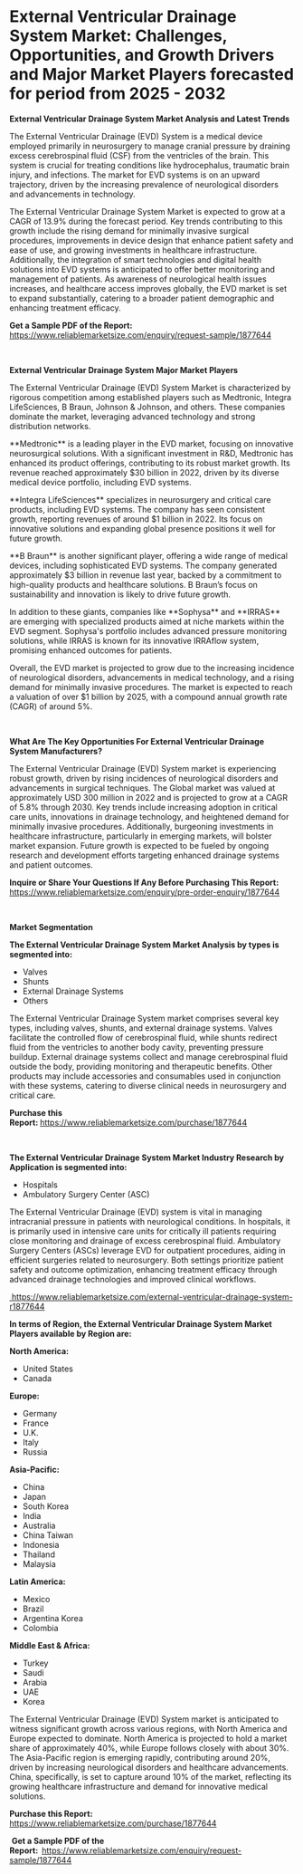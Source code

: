 <p><h1>External Ventricular Drainage System Market: Challenges, Opportunities, and Growth Drivers and Major Market Players forecasted for period from 2025 - 2032</h1></p><p><strong>External Ventricular Drainage System Market Analysis and Latest Trends</strong></p>
<p><p>The External Ventricular Drainage (EVD) System is a medical device employed primarily in neurosurgery to manage cranial pressure by draining excess cerebrospinal fluid (CSF) from the ventricles of the brain. This system is crucial for treating conditions like hydrocephalus, traumatic brain injury, and infections. The market for EVD systems is on an upward trajectory, driven by the increasing prevalence of neurological disorders and advancements in technology. </p><p>The External Ventricular Drainage System Market is expected to grow at a CAGR of 13.9% during the forecast period. Key trends contributing to this growth include the rising demand for minimally invasive surgical procedures, improvements in device design that enhance patient safety and ease of use, and growing investments in healthcare infrastructure. Additionally, the integration of smart technologies and digital health solutions into EVD systems is anticipated to offer better monitoring and management of patients. As awareness of neurological health issues increases, and healthcare access improves globally, the EVD market is set to expand substantially, catering to a broader patient demographic and enhancing treatment efficacy.</p></p>
<p><strong>Get a Sample PDF of the Report:&nbsp;</strong> <a href="https://www.reliablemarketsize.com/enquiry/request-sample/1877644?utm_campaign=2115&utm_medium=2&utm_source=Github&utm_content=ia&utm_term=13042025&utm_id=external-ventricular-drainage-system">https://www.reliablemarketsize.com/enquiry/request-sample/1877644</a></p>
<p>&nbsp;</p>
<p><strong>External Ventricular Drainage System Major Market Players</strong></p>
<p><p>The External Ventricular Drainage (EVD) System Market is characterized by rigorous competition among established players such as Medtronic, Integra LifeSciences, B Braun, Johnson & Johnson, and others. These companies dominate the market, leveraging advanced technology and strong distribution networks.</p><p>**Medtronic** is a leading player in the EVD market, focusing on innovative neurosurgical solutions. With a significant investment in R&D, Medtronic has enhanced its product offerings, contributing to its robust market growth. Its revenue reached approximately $30 billion in 2022, driven by its diverse medical device portfolio, including EVD systems.</p><p>**Integra LifeSciences** specializes in neurosurgery and critical care products, including EVD systems. The company has seen consistent growth, reporting revenues of around $1 billion in 2022. Its focus on innovative solutions and expanding global presence positions it well for future growth.</p><p>**B Braun** is another significant player, offering a wide range of medical devices, including sophisticated EVD systems. The company generated approximately $3 billion in revenue last year, backed by a commitment to high-quality products and healthcare solutions. B Braun’s focus on sustainability and innovation is likely to drive future growth.</p><p>In addition to these giants, companies like **Sophysa** and **IRRAS** are emerging with specialized products aimed at niche markets within the EVD segment. Sophysa's portfolio includes advanced pressure monitoring solutions, while IRRAS is known for its innovative IRRAflow system, promising enhanced outcomes for patients.</p><p>Overall, the EVD market is projected to grow due to the increasing incidence of neurological disorders, advancements in medical technology, and a rising demand for minimally invasive procedures. The market is expected to reach a valuation of over $1 billion by 2025, with a compound annual growth rate (CAGR) of around 5%.</p></p>
<p>&nbsp;</p>
<p><strong>What Are The Key Opportunities For External Ventricular Drainage System Manufacturers?</strong></p>
<p><p>The External Ventricular Drainage (EVD) System market is experiencing robust growth, driven by rising incidences of neurological disorders and advancements in surgical techniques. The Global market was valued at approximately USD 300 million in 2022 and is projected to grow at a CAGR of 5.8% through 2030. Key trends include increasing adoption in critical care units, innovations in drainage technology, and heightened demand for minimally invasive procedures. Additionally, burgeoning investments in healthcare infrastructure, particularly in emerging markets, will bolster market expansion. Future growth is expected to be fueled by ongoing research and development efforts targeting enhanced drainage systems and patient outcomes.</p></p>
<p><strong>Inquire or Share Your Questions If Any Before Purchasing This Report:</strong> <a href="https://www.reliablemarketsize.com/enquiry/pre-order-enquiry/1877644?utm_campaign=2115&utm_medium=2&utm_source=Github&utm_content=ia&utm_term=13042025&utm_id=external-ventricular-drainage-system">https://www.reliablemarketsize.com/enquiry/pre-order-enquiry/1877644</a></p>
<p>&nbsp;</p>
<p><strong>Market Segmentation</strong></p>
<p><strong>The External Ventricular Drainage System Market Analysis by types is segmented into:</strong></p>
<p><ul><li>Valves</li><li>Shunts</li><li>External Drainage Systems</li><li>Others</li></ul></p>
<p><p>The External Ventricular Drainage System market comprises several key types, including valves, shunts, and external drainage systems. Valves facilitate the controlled flow of cerebrospinal fluid, while shunts redirect fluid from the ventricles to another body cavity, preventing pressure buildup. External drainage systems collect and manage cerebrospinal fluid outside the body, providing monitoring and therapeutic benefits. Other products may include accessories and consumables used in conjunction with these systems, catering to diverse clinical needs in neurosurgery and critical care.</p></p>
<p><strong>Purchase this Report:&nbsp;</strong><a href="https://www.reliablemarketsize.com/purchase/1877644?utm_campaign=2115&utm_medium=2&utm_source=Github&utm_content=ia&utm_term=13042025&utm_id=external-ventricular-drainage-system">https://www.reliablemarketsize.com/purchase/1877644</a></p>
<p>&nbsp;</p>
<p><strong>The External Ventricular Drainage System Market Industry Research by Application is segmented into:</strong></p>
<p><ul><li>Hospitals</li><li>Ambulatory Surgery Center (ASC)</li></ul></p>
<p><p>The External Ventricular Drainage (EVD) system is vital in managing intracranial pressure in patients with neurological conditions. In hospitals, it is primarily used in intensive care units for critically ill patients requiring close monitoring and drainage of excess cerebrospinal fluid. Ambulatory Surgery Centers (ASCs) leverage EVD for outpatient procedures, aiding in efficient surgeries related to neurosurgery. Both settings prioritize patient safety and outcome optimization, enhancing treatment efficacy through advanced drainage technologies and improved clinical workflows.</p></p>
<p><a href="https://www.reliablemarketsize.com/external-ventricular-drainage-system-r1877644?utm_campaign=2115&utm_medium=2&utm_source=Github&utm_content=ia&utm_term=13042025&utm_id=external-ventricular-drainage-system">&nbsp;https://www.reliablemarketsize.com/external-ventricular-drainage-system-r1877644</a></p>
<p><strong>In terms of Region, the External Ventricular Drainage System Market Players available by Region are:</strong></p>
<p>
    <p> <strong> North America: </strong>
        <ul>
            <li>United States</li>
            <li>Canada</li>
        </ul>
        </p> 
    <p> <strong> Europe: </strong>
        <ul>
            <li>Germany</li>
            <li>France</li>
            <li>U.K.</li>
            <li>Italy</li>
            <li>Russia</li>
        </ul>
        </p> 
    <p> <strong> Asia-Pacific: </strong>
        <ul>
            <li>China</li>
            <li>Japan</li>
            <li>South Korea</li>
            <li>India</li>
            <li>Australia</li>
            <li>China Taiwan</li>
            <li>Indonesia</li>
            <li>Thailand</li>
            <li>Malaysia</li>
        </ul>
        </p> 
    <p> <strong> Latin America: </strong>
        <ul>
            <li>Mexico</li>
            <li>Brazil</li>
            <li>Argentina Korea</li>
            <li>Colombia</li>
        </ul>
        </p> 
    <p> <strong> Middle East & Africa: </strong>
        <ul>
            <li>Turkey</li>
            <li>Saudi</li>
            <li>Arabia</li>
            <li>UAE</li>
            <li>Korea</li>
        </ul>
    </p>
    </p>
<p><p>The External Ventricular Drainage (EVD) System market is anticipated to witness significant growth across various regions, with North America and Europe expected to dominate. North America is projected to hold a market share of approximately 40%, while Europe follows closely with about 30%. The Asia-Pacific region is emerging rapidly, contributing around 20%, driven by increasing neurological disorders and healthcare advancements. China, specifically, is set to capture around 10% of the market, reflecting its growing healthcare infrastructure and demand for innovative medical solutions.</p></p>
<p><strong>Purchase this Report: </strong><a href="https://www.reliablemarketsize.com/purchase/1877644?utm_campaign=2115&utm_medium=2&utm_source=Github&utm_content=ia&utm_term=13042025&utm_id=external-ventricular-drainage-system">https://www.reliablemarketsize.com/purchase/1877644</a></p>
<p>&nbsp;<strong>Get a Sample PDF of the Report:&nbsp;&nbsp;</strong><a href="https://www.reliablemarketsize.com/enquiry/request-sample/1877644?utm_campaign=2115&utm_medium=2&utm_source=Github&utm_content=ia&utm_term=13042025&utm_id=external-ventricular-drainage-system">https://www.reliablemarketsize.com/enquiry/request-sample/1877644</a></p>
<p><strong></strong></p>
<p><p></p><p></p><p></p></p>